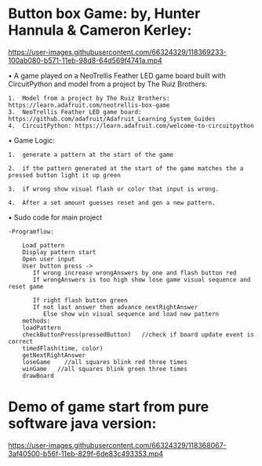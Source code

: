 
# Button box Game: by, Hunter Hannula & Cameron Kerley: 

https://user-images.githubusercontent.com/66324329/118369233-100ab080-b571-11eb-98d8-64d569f4741a.mp4


• A game played on a NeoTrellis Feather LED game board built with CircuitPython and model from a project by The Ruiz Brothers:

	1.	Model from a project by The Ruiz Brothers: https://learn.adafruit.com/neotrellis-box-game
	3.	NeoTrellis Feather LED game board: https://github.com/adafruit/Adafruit_Learning_System_Guides
	4.	CircuitPython: https://learn.adafruit.com/welcome-to-circuitpython
	
• Game Logic:

	1.	generate a pattern at the start of the game

	2.	if the pattern generated at the start of the game matches the a pressed button light it up green

	3.	if wrong show visual flash or color that input is wrong.

	4.	After a set amount guesses reset and gen a new pattern.

• Sudo code for main project

	-Programflow:

		Load pattern
		Display pattern start
		Open user input
		User button press -> 
		   If wrong increase wrongAnswers by one and flash button red
		   If wrongAnswers is too high show lose game visual sequence and reset game

		   If right flash button green
		   If not last answer then advance nextRightAnswer
		      Else show win visual sequence and load new pattern
		methods:
		loadPattern
		checkButtonPress(pressedButton)   //check if board update event is correct
		timedFlash(time, color)
		getNextRightAnswer
		loseGame    //all squares blink red three times
		winGame   //all squares blink green three times
		drawBoard

# Demo of game start from pure software java version:
https://user-images.githubusercontent.com/66324329/118368067-3af40500-b56f-11eb-829f-6de83c493353.mp4




